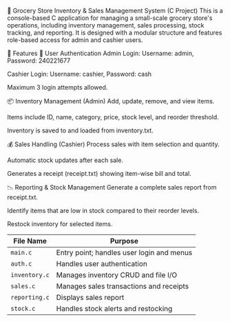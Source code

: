 🛒 Grocery Store Inventory & Sales Management System (C Project)
This is a console-based C application for managing a small-scale grocery store's operations, including inventory management, sales processing, stock tracking, and reporting. It is designed with a modular structure and features role-based access for admin and cashier users.

🔧 Features
👤 User Authentication
Admin Login: Username: admin, Password: 240221677

Cashier Login: Username: cashier, Password: cash

Maximum 3 login attempts allowed.

📦 Inventory Management (Admin)
Add, update, remove, and view items.

Items include ID, name, category, price, stock level, and reorder threshold.

Inventory is saved to and loaded from inventory.txt.

💰 Sales Handling (Cashier)
Process sales with item selection and quantity.

Automatic stock updates after each sale.

Generates a receipt (receipt.txt) showing item-wise bill and total.

📉 Reporting & Stock Management
Generate a complete sales report from receipt.txt.

Identify items that are low in stock compared to their reorder levels.

Restock inventory for selected items.


| File Name     | Purpose                                   |
| ------------- | ----------------------------------------- |
| `main.c`      | Entry point; handles user login and menus |
| `auth.c`      | Handles user authentication               |
| `inventory.c` | Manages inventory CRUD and file I/O       |
| `sales.c`     | Manages sales transactions and receipts   |
| `reporting.c` | Displays sales report                     |
| `stock.c`     | Handles stock alerts and restocking       |
